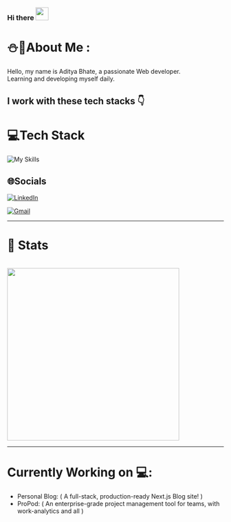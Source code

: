 ### Hi there <img src="https://raw.githubusercontent.com/MartinHeinz/MartinHeinz/master/wave.gif" width="30px">

# ⛄💫About Me :

Hello, my name is Aditya Bhate, a passionate Web developer.<br/>
Learning and developing myself daily.<br/>

I work with these tech stacks 👇
---
# 💻Tech Stack

![My Skills](https://skillicons.dev/icons?i=js,ts,py,react,nodejs,mongodb,mysql,postgresql,vscode,git,github)
</br>

## 🌐Socials

[![LinkedIn](https://img.shields.io/badge/LinkedIn-%230077B5.svg?logo=linkedin&logoColor=white)](https://www.linkedin.com/in/aditya-bhate-89ab7221b/)

[![Gmail](https://img.shields.io/badge/Gmail-D14836?style=for-the-badge&logo=gmail&logoColor=white)](mailto:adityabhate305@gmail.com)

---
# 🦾 Stats
</br>
<img src="https://github-readme-stats.vercel.app/api?username=AdityaBhate&show_icons=true&theme=highcontrast&hide_border=true" width="400">

---
# Currently Working on 💻:
<ul>
<li>Personal Blog: ( A full-stack, production-ready Next.js Blog site! )</li>
<li>ProPod: ( An enterprise-grade project management tool for teams, with work-analytics and all )</li>
</ul>
